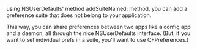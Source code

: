 using NSUserDefaults' method addSuiteNamed: method, you can add a preference suite that does not belong to your application.

This way, you can share preferences between two apps like a config app and a daemon, all through the nice NSUserDefaults interface. (But, if you want to set individual prefs in a suite, you'll want to use CFPreferences.)
